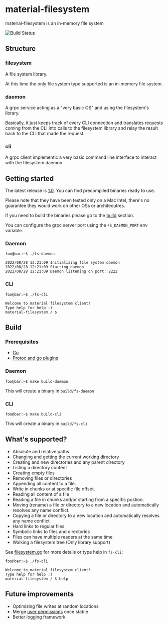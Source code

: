 # material-filesystem

material-filesystem is an in-memory file system

![Build Status](https://github.com/andreino7/material-filesystem/actions/workflows/go.yml/badge.svg?branch=main)

## Structure
### filesystem
A file system library. 

At this time the only file system type supported is an in-memory file system.


### daemon
A grpc service acting as a "very basic OS" and using the filesystem's library.

Basically, it just keeps track of every CLI connection and translates requests coming from the CLI into calls to the filesystem library and relay the result back to the CLI that made the request.

### cli
A grpc client implementic a very basic command line interface to interact with the filesystem daemon.

## Getting started

The latest release is [1.0](https://github.com/andreino7/material-filesystem/releases/tag/1.0). You can find precompiled binaries ready to use. 

Please note that they have been tested only on a Mac Intel, there's no guarantee they would work on other OSs or architecutres. 

If you need to build the binaries please go to the [build](#build) section.

You can configure the grpc server port using the `FS_DAEMON_PORT` env variable.

### Daemon

```console
foo@bar:~$ ./fs-daemon

2022/08/28 12:21:09 Initializing file system daemon
2022/08/28 12:21:09 Starting daemon
2022/08/28 12:21:09 Daemon listening on port: 2222
```

### CLI

```console
foo@bar:~$ ./fs-cli

Welcome to material filesystem client!
Type help for help :)
material-filesystem / $
```




## Build
### Prerequisites
* [Go](https://go.dev/doc/install)
* [Protoc and go plugins](https://grpc.io/docs/languages/go/quickstart/#prerequisites)

### Daemon
```console
foo@bar:~$ make build-daemon
```
This will create a binary in `build/fs-daemon`

### CLI
```console
foo@bar:~$ make build-cli
```
This will create a binary in `build/fs-cli`

## What's supported?
* Absolute and relative paths
* Changing and getting the current working directory
* Creating and new directories and any parent directory
* Listing a directory content
* Creating empty files
* Removing files or directories
* Appending all content to a file.
* Write in chunks or at specific file offset.
* Reading all content of a file
* Reading a file in chunks and/or starting from a specific postion.
* Moving (rename) a file or directory to a new location and automatically resolves any name conflict.
* Copying a file or directory to a new location and automatically resolves any name conflict
* Hard links to regular files
* Symbolic links to files and directories
* Files can have multiple readers at the same time
* Walking a filesystem tree (Only library support)


See [filesystem.go](https://github.com/andreino7/material-filesystem/blob/main/filesystem/filesystem.go) for more details or type help in `fs-cli`:
```console
foo@bar:~$ ./fs-cli

Welcome to material filesystem client!
Type help for help :)
material-filesystem / $ help
```

## Future improvements
* Optimizing file writes at random locations
* Merge [user permissions](https://github.com/andreino7/material-filesystem/tree/users-v2) once stable
* Better logging framework
